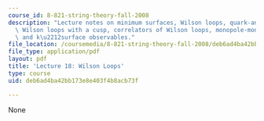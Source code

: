 ```yaml
---
course_id: 8-821-string-theory-fall-2008
description: "Lecture notes on minimum surfaces, Wilson loops, quark-antiquark potential,\
  \ Wilson loops with a cusp, correlators of Wilson loops, monopole-monopole potential,\
  \ and k\u2212surface observables."
file_location: /coursemedia/8-821-string-theory-fall-2008/deb6ad4ba42bb173e8e403f4b8acb73f_lecture18.pdf
file_type: application/pdf
layout: pdf
title: 'Lecture 18: Wilson Loops'
type: course
uid: deb6ad4ba42bb173e8e403f4b8acb73f

---
```

None